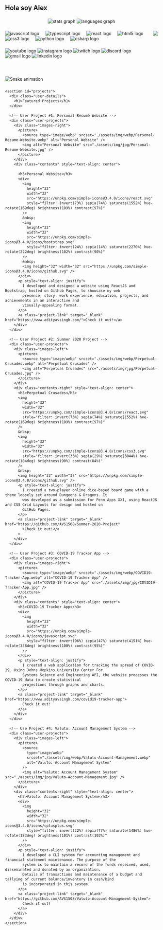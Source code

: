 <h2 align="left">Hola soy Alex </h2>

###

<div align="center">
  <img src="https://github-readme-stats.vercel.app/api?username=maurodesouza&hide_title=false&hide_rank=false&show_icons=true&include_all_commits=true&count_private=true&disable_animations=false&theme=dracula&locale=en&hide_border=false" height="150" alt="stats graph"  />
  <img src="https://github-readme-stats.vercel.app/api/top-langs?username=maurodesouza&locale=en&hide_title=false&layout=compact&card_width=320&langs_count=5&theme=dracula&hide_border=false" height="150" alt="languages graph"  />
</div>

###

<img align="right" height="150" src="https://i.imgflip.com/65efzo.gif"  />

###

<div align="left">
  <img src="https://cdn.jsdelivr.net/gh/devicons/devicon/icons/javascript/javascript-original.svg" height="30" alt="javascript logo"  />
  <img width="12" />
  <img src="https://cdn.jsdelivr.net/gh/devicons/devicon/icons/typescript/typescript-original.svg" height="30" alt="typescript logo"  />
  <img width="12" />
  <img src="https://cdn.jsdelivr.net/gh/devicons/devicon/icons/react/react-original.svg" height="30" alt="react logo"  />
  <img width="12" />
  <img src="https://cdn.jsdelivr.net/gh/devicons/devicon/icons/html5/html5-original.svg" height="30" alt="html5 logo"  />
  <img width="12" />
  <img src="https://cdn.jsdelivr.net/gh/devicons/devicon/icons/css3/css3-original.svg" height="30" alt="css3 logo"  />
  <img width="12" />
  <img src="https://cdn.jsdelivr.net/gh/devicons/devicon/icons/python/python-original.svg" height="30" alt="python logo"  />
  <img width="12" />
  <img src="https://cdn.jsdelivr.net/gh/devicons/devicon/icons/csharp/csharp-original.svg" height="30" alt="csharp logo"  />
</div>

###

<div align="left">
  <img src="https://img.shields.io/static/v1?message=Youtube&logo=youtube&label=&color=FF0000&logoColor=white&labelColor=&style=for-the-badge" height="35" alt="youtube logo"  />
  <img src="https://img.shields.io/static/v1?message=Instagram&logo=instagram&label=&color=E4405F&logoColor=white&labelColor=&style=for-the-badge" height="35" alt="instagram logo"  />
  <img src="https://img.shields.io/static/v1?message=Twitch&logo=twitch&label=&color=9146FF&logoColor=white&labelColor=&style=for-the-badge" height="35" alt="twitch logo"  />
  <img src="https://img.shields.io/static/v1?message=Discord&logo=discord&label=&color=7289DA&logoColor=white&labelColor=&style=for-the-badge" height="35" alt="discord logo"  />
  <img src="https://img.shields.io/static/v1?message=Gmail&logo=gmail&label=&color=D14836&logoColor=white&labelColor=&style=for-the-badge" height="35" alt="gmail logo"  />
  <img src="https://img.shields.io/static/v1?message=LinkedIn&logo=linkedin&label=&color=0077B5&logoColor=white&labelColor=&style=for-the-badge" height="35" alt="linkedin logo"  />
</div>

###

<br clear="both">

<img src="https://raw.githubusercontent.com/maurodesouza/maurodesouza/output/snake.svg" alt="Snake animation" />

###

<!-- Projects Section -->
    <section id="projects">
      <div class="user-details">
        <h1>Featured Projects</h1>
      </div>

      <!-- User Project #1: Personal Résumé Website -->
      <div class="user-projects">
        <div class="images-right">
          <picture>
            <source type="image/webp" srcset="./assets/img/webp/Personal-Resume-Website.webp" alt="Personal Website" />
            <img alt="Personal Website" src="./assets/img/jpg/Personal-Resume-Website.jpg" />
          </picture>
        </div>
        <div class="contents" style="text-align: center">
          
          <h3>Personal Website</h3>
          <div>
            <img
              height="32"
              width="32"
              src="https://unpkg.com/simple-icons@3.4.0/icons/react.svg"
              style="filter: invert(73%) sepia(74%) saturate(1552%) hue-rotate(169deg) brightness(109%) contrast(97%)"
            />
            &nbsp;
            <img
              height="32"
              width="32"
              src="https://unpkg.com/simple-icons@3.4.0/icons/bootstrap.svg"
              style="filter: invert(24%) sepia(14%) saturate(2270%) hue-rotate(222deg) brightness(102%) contrast(90%)"
            />
            &nbsp;
            <img height="32" width="32" src="https://unpkg.com/simple-icons@3.4.0/icons/github.svg" />
          </div>
          <p style="text-align: justify">
            I developed and designed a website using ReactJS and Bootstrap, hosted on Github Pages, to showcase my web
            presence, story, work experience, education, projects, and achievements in an interactive and
            visually-appealing format.
          </p>
          <a class="project-link" target="_blank" href="https://www.adityavsingh.com/">Check it out!</a>
        </div>
      </div>

      <!-- User Project #2: Summer 2020 Project -->
      <div class="user-projects">
        <div class="images-left">
          <picture>
            <source type="image/webp" srcset="./assets/img/webp/Perpetual-Crusades.webp" alt="Perpetual Crusades" />
            <img alt="Perpetual Crusades" src="./assets/img/jpg/Perpetual-Crusades.jpg" />
          </picture>
        </div>
        <div class="contents-right" style="text-align: center">
          <h3>Perpetual Crusades</h3>
          <img
            height="32"
            width="32"
            src="https://unpkg.com/simple-icons@3.4.0/icons/react.svg"
            style="filter: invert(73%) sepia(74%) saturate(1552%) hue-rotate(169deg) brightness(109%) contrast(97%)"
          />
          &nbsp;
          <img
            height="32"
            width="32"
            src="https://unpkg.com/simple-icons@3.4.0/icons/css3.svg"
            style="filter: invert(33%) sepia(29%) saturate(3844%) hue-rotate(184deg) brightness(90%) contrast(84%)"
          />
          &nbsp;
          <img height="32" width="32" src="https://unpkg.com/simple-icons@3.4.0/icons/github.svg" />
          <p style="text-align: justify">
            I created a two-player online dice-based board game with a theme loosely set around Dungeons & Dragons. It
            was developed as a submission for Penn Apps XXI, using ReactJS and CSS Grid Layouts for design and hosted on
            GitHub Pages.
          </p>
          <a class="project-link" target="_blank" href="https://github.com/AVS1508/Summer-2020-Project"
            >Check it out!</a
          >
        </div>
      </div>

      <!-- User Project #3: COVID-19 Tracker App -->
      <div class="user-projects">
        <div class="images-right">
          <picture>
            <source type="image/webp" srcset="./assets/img/webp/COVID19-Tracker-App.webp" alt="COVID-19 Tracker App" />
            <img alt="COVID-19 Tracker App" src="./assets/img/jpg/COVID19-Tracker-App.jpg" />
          </picture>
        </div>
        <div class="contents" style="text-align: center">
          <h3>COVID-19 Tracker App</h3>
          <div>
            <img
              height="32"
              width="32"
              src="https://unpkg.com/simple-icons@3.4.0/icons/javascript.svg"
              style="filter: invert(96%) sepia(47%) saturate(4151%) hue-rotate(338deg) brightness(100%) contrast(95%)"
            />
          </div>
          <p style="text-align: justify">
            I created a web application for tracking the spread of COVID-19. Using Johns Hopkins University Center For
            Systems Science and Engineering API, the website processes the COVID-19 data to create statistical
            projections through graphs and charts.
          </p>
          <a class="project-link" target="_blank" href="https://www.adityavsingh.com/covid19-tracker-app">
            Check it out!
          </a>
        </div>
      </div>

      <!-- Use Project #4: Valuto: Account Management System -->
      <div class="user-projects">
        <div class="images-left">
          <picture>
            <source
              type="image/webp"
              srcset="./assets/img/webp/Valuto-Account-Management.webp"
              alt="Valuto: Account Management System"
            />
            <img alt="Valuto: Account Management System" src="./assets/img/jpg/Valuto-Account-Management.jpg" />
          </picture>
        </div>
        <div class="contents-right" style="text-align: center">
          <h3>Valuto: Account Management System</h3>
          <div>
            <img
              height="32"
              width="32"
              src="https://unpkg.com/simple-icons@3.4.0/icons/cplusplus.svg"
              style="filter: invert(22%) sepia(77%) saturate(1486%) hue-rotate(183deg) brightness(101%) contrast(103%)"
            />
          </div>
          <p style="text-align: justify">
            I developed a CLI system for accounting management and financial statement maintenance. The purpose of the
            system is to maintain a record of the funds received, used, disseminated and donated by an organization.
            Details of transactions and maintenance of a budget and tallying of current balance/inventory in cash/kind
            is incorporated in this system.
          </p>
          <a class="project-link" target="_blank" href="https://github.com/AVS1508/Valuto-Account-Management-System">
            Check it out!
          </a>
        </div>
      </div>
    </section>
